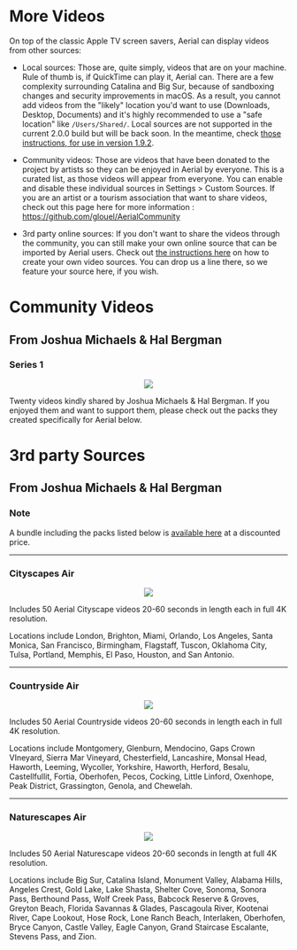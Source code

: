 # More Videos

On top of the classic Apple TV screen savers, Aerial can display videos from other sources:
- Local sources: Those are, quite simply, videos that are on your machine. Rule of thumb is, if QuickTime can play it, Aerial can. There are a few complexity surrounding Catalina and Big Sur, because of sandboxing changes and security improvements in macOS. As a result, you cannot add videos from the "likely" location you'd want to use (Downloads, Desktop, Documents) and it's highly recommended to use a "safe location" like `/Users/Shared/`. Local sources are not supported in the current 2.0.0 build but will be back soon. In the meantime, check [those instructions, for use in version 1.9.2](https://github.com/JohnCoates/Aerial/blob/master/Documentation/CustomVideos.md).

- Community videos: Those are videos that have been donated to the project by artists so they can be enjoyed in Aerial by everyone. This is a curated list, as those videos will appear from everyone. You can enable and disable these individual sources in Settings > Custom Sources. If you are an artist or a tourism association that want to share videos, check out this page here for more information : https://github.com/glouel/AerialCommunity

- 3rd party online sources: If you don't want to share the videos through the community, you can still make your own online source that can be imported by Aerial users. Check out [the instructions here](https://github.com/glouel/AerialCommunity/blob/master/CreatingASource.md) on how to create your own video sources. You can drop us a line there, so we feature your source here, if you wish. 

# Community Videos 

## From Joshua Michaels & Hal Bergman

### Series 1
<p align="center">
  <a href="https://vimeo.com/449330833/36becf3668">
  <img src="https://user-images.githubusercontent.com/37544189/90661757-d7d77b00-e247-11ea-8b92-7301c39bfced.jpg">
  </a>
</p>

Twenty videos kindly shared by Joshua Michaels & Hal Bergman. If you enjoyed them and want to support them, please check out the packs they created specifically for Aerial below. 

# 3rd party Sources

## From Joshua Michaels & Hal Bergman

### Note

A bundle including the packs listed below is [available here](https://www.jetsoncreative.com/aerial-expansions/bundle) at a discounted price.

<hr>

### Cityscapes Air
<p align="center">
  <a href="https://www.jetsoncreative.com/aerial-expansions/cityscapes">
  <img src="https://user-images.githubusercontent.com/37544189/90627411-2d962e00-e21c-11ea-8b65-433e558711ad.jpg">
  </a>
</p>


Includes 50 Aerial Cityscape videos 20-60 seconds in length each in full 4K resolution.

Locations include London, Brighton, Miami, Orlando, Los Angeles, Santa Monica, San Francisco, Birmingham, Flagstaff, Tuscon, Oklahoma City, Tulsa, Portland, Memphis, El Paso, Houston, and San Antonio.

<hr>

### Countryside Air
<p align="center">
  <a href="https://www.jetsoncreative.com/aerial-expansions/countryside">
  <img src="https://user-images.githubusercontent.com/37544189/90627401-2bcc6a80-e21c-11ea-9703-19ddafd71716.jpg">
  </a>
</p>

Includes 50 Aerial Countryside videos 20-60 seconds in length each in full 4K resolution.

Locations include Montgomery, Glenburn, Mendocino, Gaps Crown VIneyard, Sierra Mar Vineyard, Chesterfield, Lancashire, Monsal Head, Haworth, Leeming, Wycoller, Yorkshire, Haworth, Herford, Besalu, Castellfullit, Fortia, Oberhofen, Pecos, Cocking, Little Linford, Oxenhope, Peak District, Grassington, Genola, and Chewelah.

<hr>

### Naturescapes Air
<p align="center">
  <a href="https://www.jetsoncreative.com/aerial-expansions/naturescapes">
  <img src="https://user-images.githubusercontent.com/37544189/90627408-2cfd9780-e21c-11ea-9c3f-36416e5308d9.jpg">
  </a>
</p>

Includes 50 Aerial Naturescape videos 20-60 seconds in length at full 4K resolution.

Locations include Big Sur, Catalina Island, Monument Valley, Alabama Hills, Angeles Crest, Gold Lake, Lake Shasta, Shelter Cove, Sonoma, Sonora Pass, Berthound Pass, Wolf Creek Pass, Babcock Reserve & Groves, Greyton Beach, Florida Savannas & Glades, Pascagoula River, Kootenai River, Cape Lookout, Hose Rock, Lone Ranch Beach, Interlaken, Oberhofen, Bryce Canyon, Castle Valley, Eagle Canyon, Grand Staircase Escalante, Stevens Pass, and Zion.


